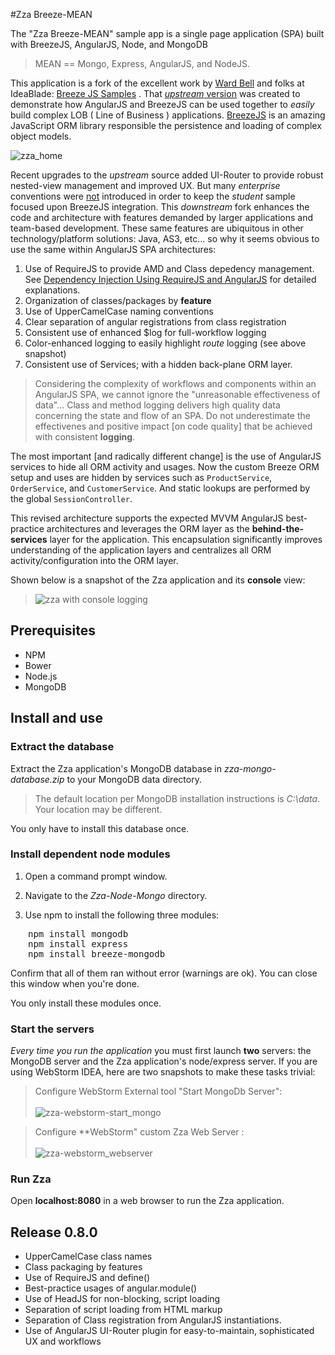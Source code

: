#Zza Breeze-MEAN

The "Zza Breeze-MEAN" sample app is a single page application (SPA) built with BreezeJS, AngularJS, Node, and MongoDB 
> MEAN == Mongo, Express, AngularJS, and NodeJS.

This application is a fork of the excellent work by [Ward Bell](https://github.com/wardbell) and folks at IdeaBlade: [Breeze JS Samples](https://github.com/Breeze/breeze.js.samples) . That [*upstream* version](https://github.com/Breeze/breeze.js.samples/tree/master/node/zza-node-mongo) was created to demonstrate how AngularJS and BreezeJS can be used together to *easily* build complex LOB ( Line of Business ) applications. [BreezeJS](http://www.breezejs.com/) is an amazing JavaScript ORM library responsible the persistence and loading of complex object models.

![zza_home](https://cloud.githubusercontent.com/assets/210413/2725275/88509a0e-c5ab-11e3-84e6-bd12b7d91a7b.png)

Recent upgrades to the *upstream* source added UI-Router to provide robust nested-view management and improved UX.  But many *enterprise* conventions were <u>not</u> introduced in order to keep the *student* sample focused upon BreezeJS integration. This *downstream* fork enhances the code and architecture with features demanded by larger applications and team-based development. These same features are ubiquitous in other technology/platform solutions: Java, AS3, etc... so why it seems obvious to use the same within AngularJS SPA architectures:

1. Use of RequireJS to provide AMD and Class depedency management. <br>See [Dependency Injection Using RequireJS and AngularJS](http://solutionoptimist.com/2013/09/30/requirejs-angularjs-dependency-injection/) for detailed explanations.
2.  Organization of classes/packages by **feature**
3.  Use of UpperCamelCase naming conventions
4.  Clear separation of angular registrations from class registration
5.  Consistent use of enhanced $log for full-workflow logging
6.  Color-enhanced logging to easily highlight *route* logging (see above snapshot)
7.  Consistent use of <xxx>Services; with a hidden back-plane ORM layer.

> Considering the complexity of workflows and components within an AngularJS SPA, we cannot ignore the "unreasonable effectiveness of data"... Class and method logging delivers high quality data concerning the state and flow of an SPA. Do not underestimate the effectivenes and positive impact [on code quality] that be achieved with consistent **logging**.

The most important [and radically different change] is the use of AngularJS services to hide all ORM activity and usages.
Now the custom Breeze ORM setup and uses are hidden by services such as `ProductService`, `OrderService`, and `CustomerService`. And static lookups are performed by the global `SessionController`.

This revised architecture supports the expected MVVM AngularJS best-practice architectures and leverages the ORM layer as the **behind-the-services** layer for the application. This encapsulation significantly improves understanding of the application layers and centralizes all ORM activity/configuration into the ORM layer.

Shown below is a snapshot of the Zza application and its **console** view:

> ![zza with console logging](https://cloud.githubusercontent.com/assets/210413/2667789/18dbb27e-c0b2-11e3-92bb-054483fe1bf1.png)


## Prerequisites

* NPM
* Bower
* Node.js
* MongoDB

## Install and use

### Extract the database

Extract the Zza application's MongoDB database in *zza-mongo-database.zip* to your MongoDB data directory.

>The default location per MongoDB installation instructions is *C:\data*. Your location may be different.

You only have to install this database once.

### Install dependent node modules

1. Open a command prompt window.

2. Navigate to the *Zza-Node-Mongo* directory.

3. Use npm to install the following three modules:
<pre style="margin-left: 2em">
npm install mongodb
npm install express
npm install breeze-mongodb
</pre>

Confirm that all of them ran without error (warnings are ok). You can close this window when you're done.

You only install these modules once.

### Start the servers
*Every time you run the application* you must first launch **two** servers: the MongoDB server and the Zza application's node/express server. If you are using WebStorm IDEA, here are two snapshots to make these tasks trivial:

> Configure WebStorm External tool "Start MongoDb Server": <br/><br>![zza-webstorm-start_mongo](https://cloud.githubusercontent.com/assets/210413/2668242/4782bb4a-c0b7-11e3-982c-ddc688ee72a4.png)

> Configure **WebStorm"  custom Zza Web Server : <br/><br>
![zza-webstorm_webserver](https://cloud.githubusercontent.com/assets/210413/2668258/5c4861b0-c0b7-11e3-92bf-4c5ae7b0ebac.png)

### Run Zza

Open **localhost:8080** in a web browser to run the Zza application.

## Release 0.8.0

* UpperCamelCase class names
* Class packaging by features
* Use of RequireJS and define()
* Best-practice usages of angular.module()
* Use of HeadJS for non-blocking, script loading
* Separation of script loading from HTML markup
* Separation of Class registration from AngularJS instantiations.
* Use of AngularJS UI-Router plugin for easy-to-maintain, sophisticated UX and workflows
